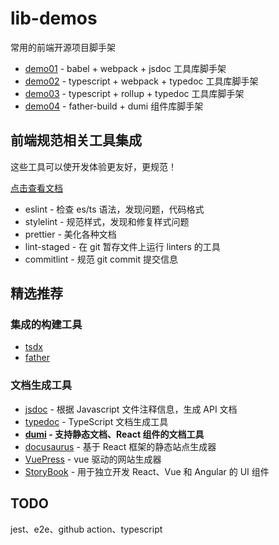 # lib-demos

常用的前端开源项目脚手架

- [demo01](./demo01) - babel + webpack + jsdoc 工具库脚手架
- [demo02](./demo02) - typescript + webpack + typedoc 工具库脚手架
- [demo03](./demo03) - typescript + rollup + typedoc 工具库脚手架
- [demo04](./demo04) - father-build + dumi 组件库脚手架

## 前端规范相关工具集成

这些工具可以使开发体验更友好，更规范！

[点击查看文档](./test-standard)

- eslint - 检查 es/ts 语法，发现问题，代码格式
- stylelint - 规范样式，发现和修复样式问题
- prettier - 美化各种文档
- lint-staged - 在 git 暂存文件上运行 linters 的工具
- commitlint - 规范 git commit 提交信息

## 精选推荐

### 集成的构建工具

- [tsdx](https://github.com/formium/tsdx)
- [father](https://github.com/umijs/father)

### 文档生成工具

- [jsdoc](https://jsdoc.app/) - 根据 Javascript 文件注释信息，生成 API 文档
- [typedoc](http://typedoc.org/) - TypeScript 文档生成工具
- **[dumi](https://d.umijs.org/zh-CN) - 支持静态文档、React 组件的文档工具**
- [docusaurus](https://www.docusaurus.cn/) - 基于 React 框架的静态站点生成器
- [VuePress](https://vuepress.vuejs.org/zh/) - vue 驱动的网站生成器
- [StoryBook](https://storybook.js.org/) - 用于独立开发 React、Vue 和 Angular 的 UI 组件

## TODO

jest、e2e、github action、typescript
